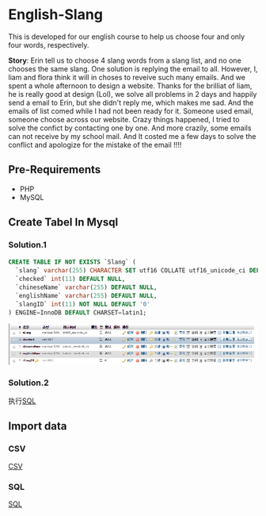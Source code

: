 # English-Slang
This is developed for our english course to help us choose four and  only four words, respectively. 

**Story**: Erin tell us to choose 4 slang words from a slang list, and no one chooses the same slang. One solution is replying the email to all. However, I, liam and flora think it will in choses to reveive such many emails. And we spent a whole afternoon to design a website. Thanks for the brilliat of liam, he is really good at design (Lol), we solve all problems in 2 days and happily send a email to Erin, but she didn't reply me, which makes me sad. And the emails of list comed while I had not been ready for it. Someone used email, someone choose across our website. Crazy things happened, I tried to solve the confict by contacting one by one. And more crazily, some emails can not receive by my school mail.  And It costed me a few days to solve the conflict and apologize for the mistake of the email !!!!


## Pre-Requirements
- PHP
- MySQL

## Create Tabel In Mysql

### Solution.1 
```sql
CREATE TABLE IF NOT EXISTS `Slang` (
  `slang` varchar(255) CHARACTER SET utf16 COLLATE utf16_unicode_ci DEFAULT NULL,
  `checked` int(11) DEFAULT NULL,
  `chineseName` varchar(255) DEFAULT NULL,
  `englishName` varchar(255) DEFAULT NULL,
  `slangID` int(11) NOT NULL DEFAULT '0'
) ENGINE=InnoDB DEFAULT CHARSET=latin1;
```
![gras](res/table.png)

### Solution.2
  执行[SQL](res/Slang.sql)

## Import data
  
### CSV 
  [CSV](res/Slang.csv)

### SQL
  [SQL](res/Slang.sql)
